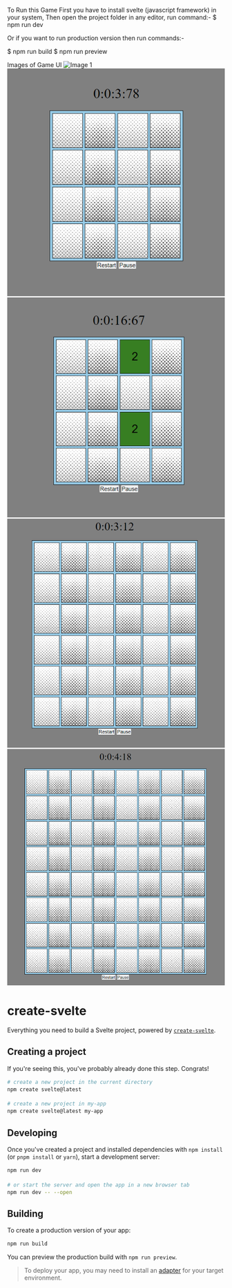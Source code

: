 To Run this Game First you have to install svelte (javascript framework) in your system, Then open the project folder in any editor, run command:- 
$ npm run dev

Or if you want to run production version then run commands:- 

$ npm run build
$ npm run preview

Images of Game UI
![Image 1](Screenshot%202024-10-055%20133554.png)
![Image 2](Screenshot%202024-10-05%20133954.png)
![Image 3](Screenshot%202024-10-05%20134008.png)
![Image 4](Screenshot%202024-10-05%20134144.png)
![Image 5](Screenshot%202024-10-05%20134158.png)

# create-svelte

Everything you need to build a Svelte project, powered by [`create-svelte`](https://github.com/sveltejs/kit/tree/main/packages/create-svelte).

## Creating a project

If you're seeing this, you've probably already done this step. Congrats!

```bash
# create a new project in the current directory
npm create svelte@latest

# create a new project in my-app
npm create svelte@latest my-app
```

## Developing

Once you've created a project and installed dependencies with `npm install` (or `pnpm install` or `yarn`), start a development server:

```bash
npm run dev

# or start the server and open the app in a new browser tab
npm run dev -- --open
```

## Building

To create a production version of your app:

```bash
npm run build
```

You can preview the production build with `npm run preview`.

> To deploy your app, you may need to install an [adapter](https://kit.svelte.dev/docs/adapters) for your target environment.
